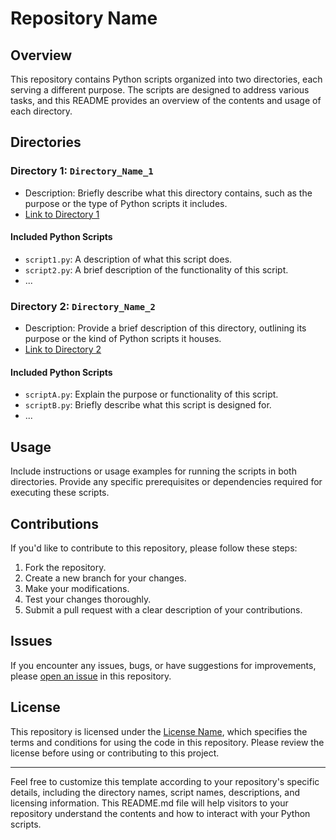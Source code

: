 # Repository Name

## Overview

This repository contains Python scripts organized into two directories, each serving a different purpose. The scripts are designed to address various tasks, and this README provides an overview of the contents and usage of each directory.

## Directories

### Directory 1: `Directory_Name_1`

- Description: Briefly describe what this directory contains, such as the purpose or the type of Python scripts it includes.
- [Link to Directory 1](/Directory_Name_1)

#### Included Python Scripts

- `script1.py`: A description of what this script does.
- `script2.py`: A brief description of the functionality of this script.
- ...

### Directory 2: `Directory_Name_2`

- Description: Provide a brief description of this directory, outlining its purpose or the kind of Python scripts it houses.
- [Link to Directory 2](/Directory_Name_2)

#### Included Python Scripts

- `scriptA.py`: Explain the purpose or functionality of this script.
- `scriptB.py`: Briefly describe what this script is designed for.
- ...

## Usage

Include instructions or usage examples for running the scripts in both directories. Provide any specific prerequisites or dependencies required for executing these scripts.

## Contributions

If you'd like to contribute to this repository, please follow these steps:

1. Fork the repository.
2. Create a new branch for your changes.
3. Make your modifications.
4. Test your changes thoroughly.
5. Submit a pull request with a clear description of your contributions.

## Issues

If you encounter any issues, bugs, or have suggestions for improvements, please [open an issue](/issues) in this repository.

## License

This repository is licensed under the [License Name](/LICENSE), which specifies the terms and conditions for using the code in this repository. Please review the license before using or contributing to this project.

---

Feel free to customize this template according to your repository's specific details, including the directory names, script names, descriptions, and licensing information. This README.md file will help visitors to your repository understand the contents and how to interact with your Python scripts.
